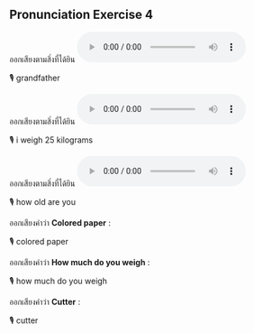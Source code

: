 ## Pronunciation Exercise 4
ออกเสียงตามสิ่งที่ได้ยิน **![](/media/audio/grandfather.mp3)** 

🎙️ grandfather

ออกเสียงตามสิ่งที่ได้ยิน **![](/media/audio/How&#x20;much&#x20;do&#x20;you&#x20;weigh.mp3)** 

🎙️ i weigh 25 kilograms

ออกเสียงตามสิ่งที่ได้ยิน **![](/media/audio/How&#x20;much&#x20;do&#x20;you&#x20;weigh.mp3)** 

🎙️ how old are you

ออกเสียงคำว่า **Colored paper** :

🎙️ colored paper

ออกเสียงคำว่า **How much do you weigh** :

🎙️ how much do you weigh

ออกเสียงคำว่า **Cutter** :

🎙️ cutter

